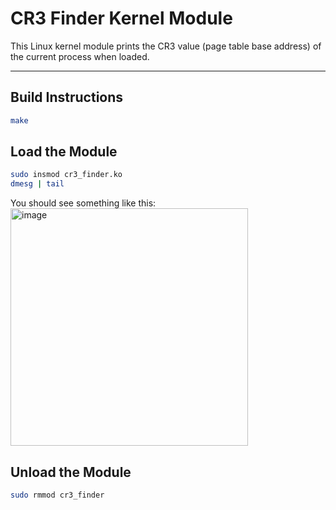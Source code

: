 # CR3 Finder Kernel Module

This Linux kernel module prints the CR3 value (page table base address) of the current process when loaded.

---

## Build Instructions

```bash
make
```
## Load the Module

```bash
sudo insmod cr3_finder.ko
dmesg | tail
```
You should see something like this:
<img width="380" alt="image" src="https://github.com/user-attachments/assets/666d2f90-91e3-487b-ba9f-bfdc3b964cf7" />


## Unload the Module
```bash
sudo rmmod cr3_finder
```
